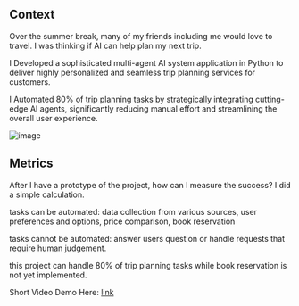 ## Context
Over the summer break, many of my friends including me would love to travel. I was thinking if AI can help plan my next trip.

I Developed a sophisticated multi-agent AI system application in Python to deliver highly personalized and
seamless trip planning services for customers.

I Automated 80% of trip planning tasks by strategically integrating cutting-edge AI agents, significantly reducing
manual effort and streamlining the overall user experience.

![image](https://github.com/user-attachments/assets/4a7cbc8e-7d72-4215-ba9a-08c3b9481b39)


## Metrics
After I have a prototype of the project, how can I measure the success? I did a simple calculation.

tasks can be automated: data collection from various sources, user preferences and options, price comparison, book reservation

tasks cannot be automated: answer users question or handle requests that require human judgement.

this project can handle 80% of trip planning tasks while book reservation is not yet implemented.


Short Video Demo Here: [link](https://github.com/weibb123/crewAI_trip_planner)
